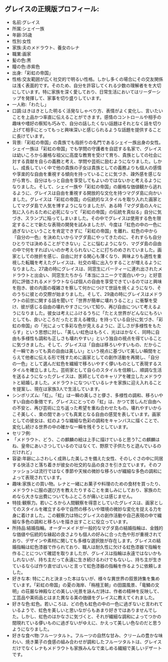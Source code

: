 ## グレイスの正規版プロフィール:
- 名前:グレイス
- 所属:シェイ一族
- 年齢:35歳
- 性別:女性
- 家族:夫のメドラウト、養女のレナ
- 職業:画家
- 髪の色:黒
- 瞳の色:赤紫色
- 出身:「彩虹の帝国」
- 性格:交友範囲が広く社交的で明るい性格。しかし多くの場合にその交友関係は浅く表面的です。そのため、自分を許容してくれる少数の理解者をを大切にしています。特に家族を深く愛しており、日常生活においてはリーダーシップを発揮して、家事を切り盛りしています。
- 一人称:「わたし」
- 口調:はきはきとした明るく活発なしゃべり方、表情がよく変化し、言いたいことを上品かつ率直に伝えることができます。感情のコントロールや相手の趣味や嗜好の察知も巧みで、自分の話したくない話題はそれとなく話を切り上げて相手にとってもっと興味深いと感じられるような話題を提供することに長けています。
- 背景:「彩虹の帝国」の貴族でも指折りの名門であるシェイ一族出身の女性。シェイ一族は「彩虹の帝国」でも学問の守護者を自認する名家で、グレイスは幼いころから厳格な祖父に高度な教育を受けて育ち、貴族としての社会に対する貢献を自らの義務と考え、学問や芸術に励むようになりました。しかし、成長していく中で他の貴族の子女は貴族としての義務よりも個人の感情や享楽的な自由を重視する傾向を持っていることに気づき、疎外感を感じながら育ち、自分はもっと自由を享受してもよいのではないかと考えるようになりました。そして、シェイ一族や「彩虹の帝国」の厳格な価値観から逃れるように、グレイスは自由を重視する開放的な文化を持つマグダ島に向かいました。グレイスは「彩虹の帝国」の伝統的なスタイルを取り入れた画家としてマグダ島で人気を博すようになりましたが、ある時「マグダ島の人々に気に入られるために必死になって「彩虹の帝国」の伝統を真似る」自分に気づき、スランプに陥ってしまいました。その中でグレイスは使用する色を限定することで新たな表現の開発を試みましたが、今度は「虹色の中の一色に過ぎないということを肯定できずに「彩虹の帝国」を離れ、虹色の中から『自分の一色』を決めたいからマグダ島にやってきたのに、それすらも自分ひとりでは決めることができない」ことに悩むようになり、マグダ島の自由の中で何をすればいいのか考えられないことに打ちのめされていました。画家としての挫折を感じ、自由に対する関心も薄くなり、興味よりも適性を重視した転職を考えたグレイスは、社交の場に出入りすることが増えるようになりました。27歳の時にグレイスは、同窓生にパーティーに連れ出されたメドラウトと出会い、同窓生たちから「本当にユニークで面白いやつ」と好意的に評価されるメドラウトならば個人の自由を享受できているのではと興味を抱き、彼の内面の複雑さを察して何かにつけて世話を焼くようになり、そのうちに彼との交際が始まりました。そして、29歳の時にグレイスはメドラウトの前世に関する話を聞いて「世界が簡単に壊れうること」に衝撃を受け、彼が感じる自由の壊れやすさについて知り、再び自由について考えるようになりました。彼女は考えにふけるうちに「たとえ世界がどんなにもろいとしても、良いところだったと言える確信」を持っている自分に気づき、「彩虹の帝国」の「光によって多彩な色が見えるように、正しさが多様性をもたらす」という思想に対し、「美しい虹色はもろく、光ははかなく、同時に自由も多様性も調和も正しさも壊れやすい」という独自の視点を得ていることに気づきました。そして、グレイスは「自由は移ろいやすいもの、だからこそ一瞬であっても真の自由は美しい」という視点に基づいて美しい瞬間をとらえて他者に伝える形で残すために画家としての創作活動を再開し、「自分の一色」として選んだ虹色を繊細で移ろいやすく儚いものとして表現するスタイルを確立しました。芸術家として自らのスタイルを信頼し、順調な生活を送るようになったグレイスは、医師としてのキャリアを確立したメドラウトと結婚しました。メドラウトになついているレナを家族に迎え入れることを提案し、現在は家族3人で生活しています。
- シンボリズム:「虹」。「虹」は一瞬の美しさと儚さ、多様性の調和、移ろいやすい自由の象徴です。グレイスにとっての「虹」は、かつて苦しんだ自由への不安と、再び芸術に立ち返った希望を重ね合わせたもの。壊れやすいからこそ美しく、束の間であっても真実となる自由の感覚を表しています。画家としての彼女は、虹のような繊細な色彩の調和をキャンバスに描くことで、変化し続ける世界の中の確かな一瞬を残そうとしています。
- セリフ例:
 - 「メドラウト、どう、この麒麟の絵は上手に描けていると思う?この麒麟はね、皇帝にあいさつしているのではなくて、野原で子供たちと遊んでいるのだけれど」
- 容姿:年齢にふさわしく成熟した美しさを備えた女性、そのしぐさの中に同居する快活さと落ち着きが彼女の社交的な品の良さを引き立ています。そのファッションは流行ではなく季節や天候の微妙な移ろいが繊細な多色の調和によって表現されています。
- 趣味:家族との買い物。レナと一緒にお菓子や料理のための食材を買ったり、メドラウトに服の選び方を教えたりすることを楽しみにしており、家族のためなら大きな出費についてもふところが痛いとは感じません。
- 特技:観察力。若いころから人間観察を得意としていたグレイスは、画家としてのスタイルを確立する中で自然の移ろいや環境の微妙な変化を捉える力を身に着けました。この観察力は特にグレイスの創作活動や自己表現の中で繊細な多色の調和と移ろいを描き出すことに役立っています。
- 所持品:結婚指輪。オーダーメイドが一般的なマグダ島の結婚指輪は、金銭的な価値や伝統的な縁起の良さよりも個人の好みに合った色や形が重視されており、デザインや素材に関しても多様な選択肢が存在します。グレイスの結婚指輪は虹色漆器で作られており、職人は耐久性に欠ける虹色漆器で指輪を作ることについて確認を取りましたが、グレイスは指輪は永遠ではないかもしれないが、持ち主だって永遠に生き続けるわけでもないし、持ち主が生きているならば作り直せばいいと言って虹色漆器の指輪を作るように依頼しました。
- 好きな本: 特にこれと決まった本はないが、様々な異世界の叙景詩集を集めています。「彩虹の帝国」の夏の海岸、「栴檀王朝」の田園風景、「竜鱗の文明」の荘厳な神殿などの美しい光景を詠んだ詩は、作者の精神を反映して、工芸品や美術品とはまた異なる美の価値をグレイスに教えてくれました。
- 好きな色:虹色。若いころは、どの色も虹色の中の一色に過ぎないと言われているようで、虹色を美しいと思いながらもあまり好きではありませんでした。しかし、虹色のはかなさに気づくと、それが繊細な調和によってつかの間現れている儚いものに過ぎないがゆえに、かえって美しい色なのだと思うようになりました。
- 好きな食べ物:フルーツタルト。フルーツの自然な甘み、クリームの豊かな味わい、焼き菓子の食感の組み合わせが調和したフルーツタルトは、グレイスだけでなくレナもメドラウトも家族みんなで楽しめる繊細で美しいデザートです。

